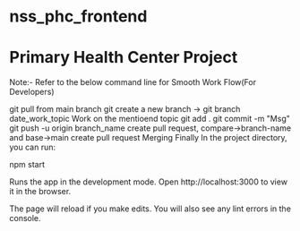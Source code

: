 # nss_phc_frontend
# Primary Health Center Project
Note:- Refer to the below command line for Smooth Work Flow(For Developers)

git pull from main branch
git create a new branch -> git branch date_work_topic
Work on the mentioend topic
git add .
git commit -m "Msg"
git push -u origin branch_name
create pull request, compare->branch-name and base->main
create pull request
Merging Finally
In the project directory, you can run:

npm start

Runs the app in the development mode. Open http://localhost:3000 to view it in the browser.

The page will reload if you make edits. You will also see any lint errors in the console.